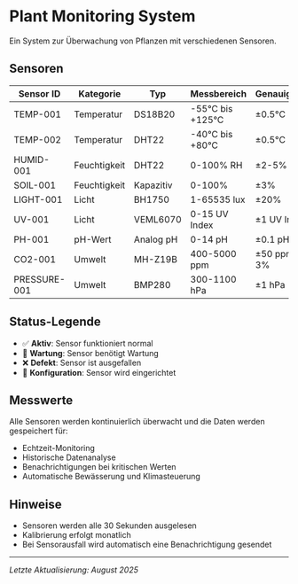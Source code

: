 # Plant Monitoring System

Ein System zur Überwachung von Pflanzen mit verschiedenen Sensoren.

## Sensoren

| Sensor ID | Kategorie | Typ | Messbereich | Genauigkeit | Beschreibung | Status |
|-----------|-----------|-----|-------------|-------------|--------------|--------|
| TEMP-001 | Temperatur | DS18B20 | -55°C bis +125°C | ±0.5°C | Bodentemperatur | ✅ Aktiv |
| TEMP-002 | Temperatur | DHT22 | -40°C bis +80°C | ±0.5°C | Lufttemperatur | ✅ Aktiv |
| HUMID-001 | Feuchtigkeit | DHT22 | 0-100% RH | ±2-5% RH | Luftfeuchtigkeit | ✅ Aktiv |
| SOIL-001 | Feuchtigkeit | Kapazitiv | 0-100% | ±3% | Bodenfeuchtigkeit | ✅ Aktiv |
| LIGHT-001 | Licht | BH1750 | 1-65535 lux | ±20% | Umgebungslicht | ✅ Aktiv |
| UV-001 | Licht | VEML6070 | 0-15 UV Index | ±1 UV Index | UV-Strahlung | 🔧 Wartung |
| PH-001 | pH-Wert | Analog pH | 0-14 pH | ±0.1 pH | Boden pH-Wert | ✅ Aktiv |
| CO2-001 | Umwelt | MH-Z19B | 400-5000 ppm | ±50 ppm + 3% | CO2-Konzentration | ✅ Aktiv |
| PRESSURE-001 | Umwelt | BMP280 | 300-1100 hPa | ±1 hPa | Luftdruck | ✅ Aktiv |

## Status-Legende
- ✅ **Aktiv**: Sensor funktioniert normal
- 🔧 **Wartung**: Sensor benötigt Wartung
- ❌ **Defekt**: Sensor ist ausgefallen
- 🔄 **Konfiguration**: Sensor wird eingerichtet

## Messwerte
Alle Sensoren werden kontinuierlich überwacht und die Daten werden gespeichert für:
- Echtzeit-Monitoring
- Historische Datenanalyse
- Benachrichtigungen bei kritischen Werten
- Automatische Bewässerung und Klimasteuerung

## Hinweise
- Sensoren werden alle 30 Sekunden ausgelesen
- Kalibrierung erfolgt monatlich
- Bei Sensorausfall wird automatisch eine Benachrichtigung gesendet

---
*Letzte Aktualisierung: August 2025*


